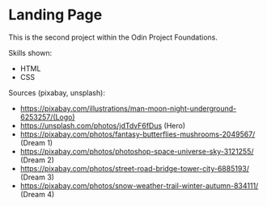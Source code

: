 # Landing Page

This is the second project within the Odin Project Foundations.

Skills shown:
- HTML
- CSS 

Sources (pixabay, unsplash): 
- https://pixabay.com/illustrations/man-moon-night-underground-6253257/(Logo) 
- https://unsplash.com/photos/jdTdvF6fDus (Hero)
- https://pixabay.com/photos/fantasy-butterflies-mushrooms-2049567/ (Dream 1)
- https://pixabay.com/photos/photoshop-space-universe-sky-3121255/ (Dream 2) 
- https://pixabay.com/photos/street-road-bridge-tower-city-6885193/ (Dream 3)
- https://pixabay.com/photos/snow-weather-trail-winter-autumn-834111/ (Dream 4)

